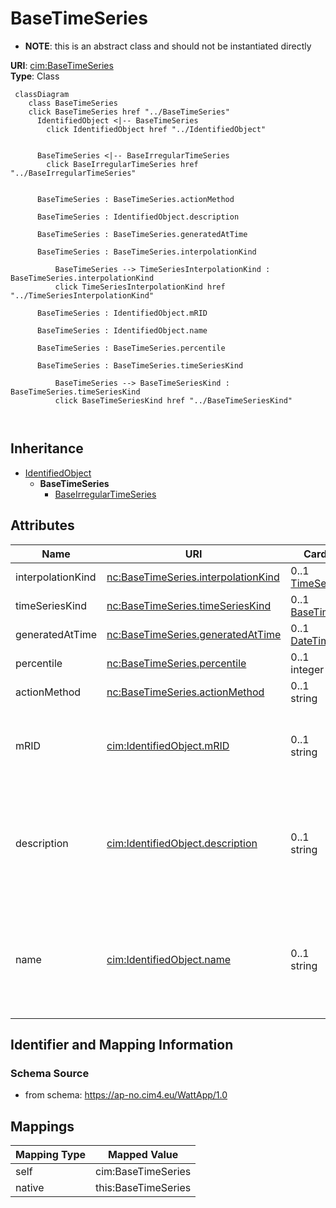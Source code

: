 # BaseTimeSeries


* __NOTE__: this is an abstract class and should not be instantiated directly


**URI**: [cim:BaseTimeSeries](http://iec.ch/TC57/CIM100#BaseTimeSeries)<br />
**Type**: Class




```mermaid
 classDiagram
    class BaseTimeSeries
    click BaseTimeSeries href "../BaseTimeSeries"
      IdentifiedObject <|-- BaseTimeSeries
        click IdentifiedObject href "../IdentifiedObject"
      

      BaseTimeSeries <|-- BaseIrregularTimeSeries
        click BaseIrregularTimeSeries href "../BaseIrregularTimeSeries"
      
      
      BaseTimeSeries : BaseTimeSeries.actionMethod
        
      BaseTimeSeries : IdentifiedObject.description
        
      BaseTimeSeries : BaseTimeSeries.generatedAtTime
        
      BaseTimeSeries : BaseTimeSeries.interpolationKind
        
          BaseTimeSeries --> TimeSeriesInterpolationKind : BaseTimeSeries.interpolationKind
          click TimeSeriesInterpolationKind href "../TimeSeriesInterpolationKind"
        
      BaseTimeSeries : IdentifiedObject.mRID
        
      BaseTimeSeries : IdentifiedObject.name
        
      BaseTimeSeries : BaseTimeSeries.percentile
        
      BaseTimeSeries : BaseTimeSeries.timeSeriesKind
        
          BaseTimeSeries --> BaseTimeSeriesKind : BaseTimeSeries.timeSeriesKind
          click BaseTimeSeriesKind href "../BaseTimeSeriesKind"
        
      
```





## Inheritance
* [IdentifiedObject](IdentifiedObject.md)
    * **BaseTimeSeries**
        * [BaseIrregularTimeSeries](BaseIrregularTimeSeries.md)



## Attributes


| Name | URI | Cardinality and Range | Description | Inheritance |
| ---  | --- | --- | --- | --- |
| interpolationKind | [nc:BaseTimeSeries.interpolationKind](http://entsoe.eu/ns/nc#BaseTimeSeries.interpolationKind) | 0..1 <br />  [TimeSeriesInterpolationKind](TimeSeriesInterpolationKind.md)  |  | direct |
| timeSeriesKind | [nc:BaseTimeSeries.timeSeriesKind](http://entsoe.eu/ns/nc#BaseTimeSeries.timeSeriesKind) | 0..1 <br />  [BaseTimeSeriesKind](BaseTimeSeriesKind.md)  |  | direct |
| generatedAtTime | [nc:BaseTimeSeries.generatedAtTime](http://entsoe.eu/ns/nc#BaseTimeSeries.generatedAtTime) | 0..1 <br />  [DateTime](DateTime.md)  |  | direct |
| percentile | [nc:BaseTimeSeries.percentile](http://entsoe.eu/ns/nc#BaseTimeSeries.percentile) | 0..1 <br />  integer  |  | direct |
| actionMethod | [nc:BaseTimeSeries.actionMethod](http://entsoe.eu/ns/nc#BaseTimeSeries.actionMethod) | 0..1 <br />  string  |  | direct |
| mRID | [cim:IdentifiedObject.mRID](http://iec.ch/TC57/CIM100#IdentifiedObject.mRID) | 0..1 <br />  string  | Master resource identifier issued by a model authority | [IdentifiedObject](IdentifiedObject.md) |
| description | [cim:IdentifiedObject.description](http://iec.ch/TC57/CIM100#IdentifiedObject.description) | 0..1 <br />  string  | The description is a free human readable text describing or naming the object | [IdentifiedObject](IdentifiedObject.md) |
| name | [cim:IdentifiedObject.name](http://iec.ch/TC57/CIM100#IdentifiedObject.name) | 0..1 <br />  string  | The name is any free human readable and possibly non unique text naming the o... | [IdentifiedObject](IdentifiedObject.md) |









## Identifier and Mapping Information







### Schema Source


* from schema: https://ap-no.cim4.eu/WattApp/1.0





## Mappings

| Mapping Type | Mapped Value |
| ---  | ---  |
| self | cim:BaseTimeSeries |
| native | this:BaseTimeSeries |




